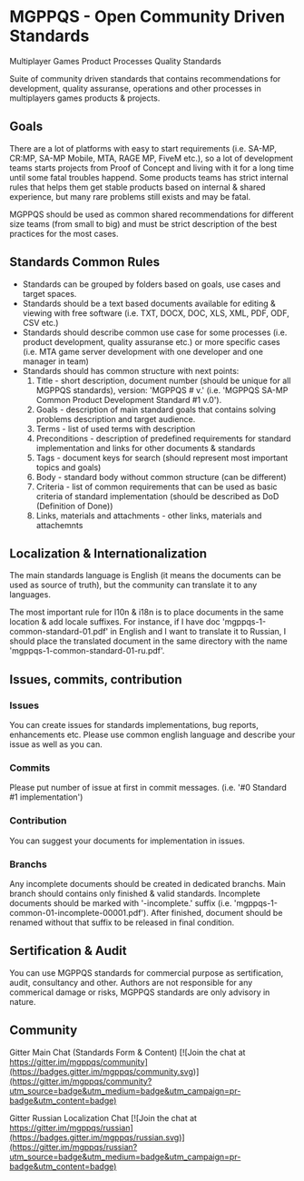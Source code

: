 # MGPPQS - Open Community Driven Standards

Multiplayer Games Product Processes Quality Standards

Suite of community driven standards that contains recommendations for development, quality assuranse, operations and other processes in multiplayers games products & projects.

## Goals
There are a lot of platforms with easy to start requirements (i.e. SA-MP, CR:MP, SA-MP Mobile, MTA, RAGE MP, FiveM etc.), so a lot of development teams starts projects from Proof of Concept and living with it for a long time until some fatal troubles happend. Some products teams has strict internal rules that helps them get stable products based on internal & shared experience, but many rare problems still exists and may be fatal.

MGPPQS should be used as common shared recommendations for different size teams (from small to big) and must be strict description of the best practices for the most cases.

## Standards Common Rules
- Standards can be grouped by folders based on goals, use cases and target spaces.
- Standards should be a text based documents available for editing & viewing with free software (i.e. TXT, DOCX, DOC, XLS, XML, PDF, ODF, CSV etc.)
- Standards should describe common use case for some processes (i.e. product development, quality assuranse etc.) or more specific cases (i.e. MTA game server development with one developer and one manager in team)
- Standards should has common structure with next points:
  1. Title - short description, document number (should be unique for all MGPPQS standards), version: 'MGPPQS <Short Description> #<Unique Number> v.<Version String>' (i.e. 'MGPPQS SA-MP Common Product Development Standard #1 v.0').
  2. Goals - description of main standard goals that contains solving problems description and target audience.
  3. Terms - list of used terms with description
  4. Preconditions - description of predefined requirements for standard implementation and links for other documents & standards
  5. Tags - document keys for search (should represent most important topics and goals)
  6. Body - standard body without common structure (can be different)
  7. Criteria - list of common requirements that can be used as basic criteria of standard implementation (should be described as DoD (Definition of Done))
  8. Links, materials and attachments - other links, materials and attachemnts

## Localization & Internationalization

The main standards language is English (it means the documents can be used as source of truth), but the community can translate it to any languages.

The most important rule for l10n & i18n is to place documents in the same location & add locale suffixes. For instance, if I have doc 'mgppqs-1-common-standard-01.pdf' in English and I want to translate it to Russian, I should place the translated document in the same directory with the name 'mgppqs-1-common-standard-01-ru.pdf'.

## Issues, commits, contribution
### Issues
You can create issues for standards implementations, bug reports, enhancements etc.
Please use common english language and describe your issue as well as you can.
### Commits
Please put number of issue at first in commit messages. (i.e. '#0 Standard #1 implementation')
### Contribution
You can suggest your documents for implementation in issues.
### Branchs
Any incomplete documents should be created in dedicated branchs. Main branch should contains only finished & valid standards. Incomplete documents should be marked with '-incomplete.<buildNumber>' suffix (i.e. 'mgppqs-1-common-01-incomplete-00001.pdf'). After finished, document should be renamed without that suffix to be released in final condition.

## Sertification & Audit
You can use MGPPQS standards for commercial purpose as sertification, audit, consultancy and other. 
Authors are not responsible for any commerical damage or risks, MGPPQS standards are only advisory in nature.

## Community
Gitter Main Chat (Standards Form & Content)
[![Join the chat at https://gitter.im/mgppqs/community](https://badges.gitter.im/mgppqs/community.svg)](https://gitter.im/mgppqs/community?utm_source=badge&utm_medium=badge&utm_campaign=pr-badge&utm_content=badge)

Gitter Russian Localization Chat
[![Join the chat at https://gitter.im/mgppqs/russian](https://badges.gitter.im/mgppqs/russian.svg)](https://gitter.im/mgppqs/russian?utm_source=badge&utm_medium=badge&utm_campaign=pr-badge&utm_content=badge)
